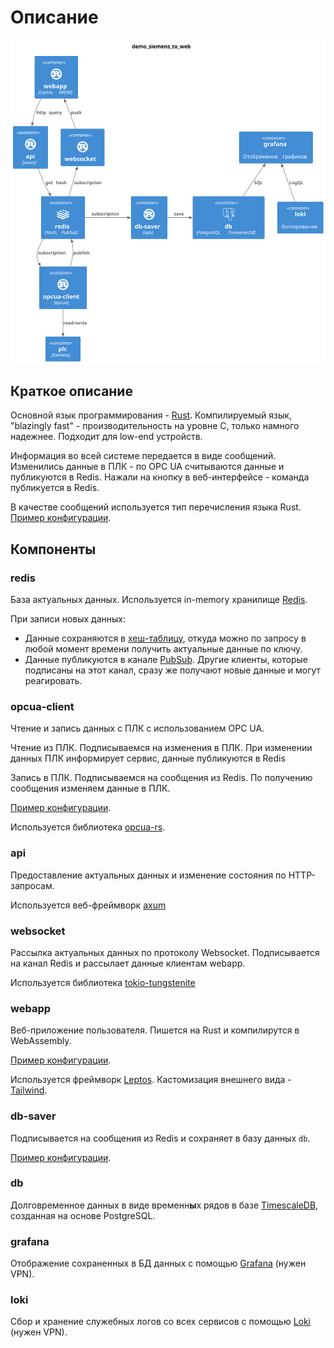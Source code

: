 # Описание

![](diagram.svg)

## Краткое описание

Основной язык программирования - [Rust](https://www.rust-lang.org/). Компилируемый язык, "blazingly fast" - производительность на уровне C, только намного надежнее. Подходит для low-end устройств.

Информация во всей системе передается в виде сообщений. Изменились данные в ПЛК - по OPC UA считываются данные и публикуются в Redis. Нажали на кнопку в веб-интерфейсе - команда публикуется в Redis.

В качестве сообщений используется тип перечисления языка Rust. [Пример конфигурации](../utils/messages/src/config.rs).

## Компоненты

### redis

База актуальных данных. Используется in-memory хранилище [Redis](https://redis.io/).

При записи новых данных:

- Данные сохраняются в [хеш-таблицу](https://redis.io/docs/data-types/hashes/), откуда можно по запросу в любой момент времени получить актуальные данные по ключу.
- Данные публикуются в канале [PubSub](https://redis.io/docs/interact/pubsub/). Другие клиенты, которые подписаны на этот канал, сразу же получают новые данные и могут реагировать.

### opcua-client

Чтение и запись данных с ПЛК с использованием OPC UA.

Чтение из ПЛК. Подписываемся на изменения в ПЛК. При изменении данных ПЛК информирует сервис, данные публикуются в Redis

Запись в ПЛК. Подписываемся на сообщения из Redis. По получению сообщения изменяем данные в ПЛК.

[Пример конфигурации](../services/opcua-client/src/config.rs).

Используется библиотека [opcua-rs](https://github.com/locka99/opcua).

### api

Предоставление актуальных данных и изменение состояния по HTTP-запросам.

Используется веб-фреймворк [axum](https://github.com/tokio-rs/axum)

### websocket

Рассылка актуальных данных по протоколу Websocket. Подписывается на канал Redis и рассылает данные клиентам webapp.

Используется библиотека [tokio-tungstenite](https://github.com/snapview/tokio-tungstenite)

### webapp

Веб-приложение пользователя. Пишется на Rust и компилирутся в WebAssembly.

[Пример конфигурации](../services/webapp/src/main.rs).

Используется фреймворк [Leptos](https://leptos.dev/). Кастомизация внешнего вида - [Tailwind](https://tailwindui.com/).

### db-saver

Подписывается на сообщения из Redis и сохраняет в базу данных `db`.

[Пример конфигурации](../services/db-saver/src/config.rs).

### db

Долговременное данных в виде временн**ы**х рядов в базе [TimescaleDB](https://www.timescale.com/), созданная на основе PostgreSQL.

### grafana

Отображение сохраненных в БД данных с помощью [Grafana](https://grafana.com/grafana/) (нужен VPN).

### loki

Сбор и хранение служебных логов со всех сервисов с помощью [Loki](https://grafana.com/oss/loki/) (нужен VPN).
